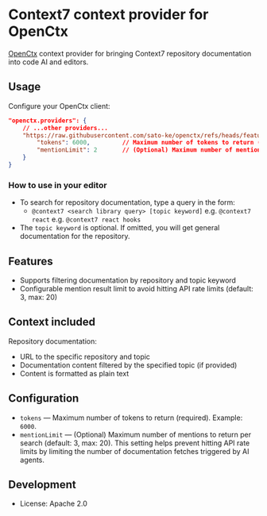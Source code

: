 # Context7 context provider for OpenCtx

[OpenCtx](https://openctx.org) context provider for bringing Context7 repository documentation into code AI and editors.

## Usage

Configure your OpenCtx client:

```json
"openctx.providers": {
    // ...other providers...
    "https://raw.githubusercontent.com/sato-ke/openctx/refs/heads/feature/provider/context7/dist/bundle.js": {
        "tokens": 6000,         // Maximum number of tokens to return (required)
        "mentionLimit": 2       // (Optional) Maximum number of mentions to return (default: 3, max: 20)
    }
}
```

### How to use in your editor

- To search for repository documentation, type a query in the form:
  - `@context7 <search library query> [topic keyword]`
    e.g. `@context7 react`
    e.g. `@context7 react hooks`
- The `topic keyword` is optional. If omitted, you will get general documentation for the repository.

## Features

- Supports filtering documentation by repository and topic keyword
- Configurable mention result limit to avoid hitting API rate limits (default: 3, max: 20)

## Context included

Repository documentation:

- URL to the specific repository and topic
- Documentation content filtered by the specified topic (if provided)
- Content is formatted as plain text

## Configuration

- `tokens` — Maximum number of tokens to return (required). Example: `6000`.
- `mentionLimit` — (Optional) Maximum number of mentions to return per search (default: 3, max: 20).
  This setting helps prevent hitting API rate limits by limiting the number of documentation fetches triggered by AI agents.

## Development

- License: Apache 2.0
